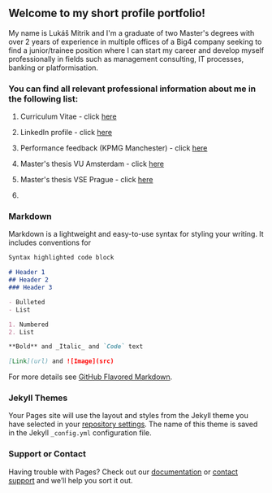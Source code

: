 ## Welcome to my short profile portfolio!

My name is Lukáš Mitrik and I'm a graduate of two Master's degrees with over 2 years of experience in multiple offices of a Big4 company seeking to find a junior/trainee position where I can start my career and develop myself professionally in fields such as management consulting, IT processes, banking or platformisation.

### You can find all relevant professional information about me in the following list:

1. Curriculum Vitae 		- click [here](https://lukasmitrik.github.io/CV_LukasMitrik.pdf)

2. LinkedIn profile 		- click [here](https://www.linkedin.com/in/lukas-mitrik/)

3. Performance feedback (KPMG Manchester) 		- click [here](https://lukasmitrik.github.io/Recommendation%20letter.pdf)

4. Master's thesis VU Amsterdam - click [here](http://lukasmitrik.github.io/Master's%20Thesis_VU%20Amsterdam.pdf)

5. Master's thesis VSE Prague - click [here](https://lukasmitrik.github.io/Master's%20Thesis_VSE%20Prague.pdf)

6. 

   







### Markdown

Markdown is a lightweight and easy-to-use syntax for styling your writing. It includes conventions for

```markdown
Syntax highlighted code block

# Header 1
## Header 2
### Header 3

- Bulleted
- List

1. Numbered
2. List

**Bold** and _Italic_ and `Code` text

[Link](url) and ![Image](src)
```

For more details see [GitHub Flavored Markdown](https://guides.github.com/features/mastering-markdown/).

### Jekyll Themes

Your Pages site will use the layout and styles from the Jekyll theme you have selected in your [repository settings](https://github.com/lukasmitrik/web/settings). The name of this theme is saved in the Jekyll `_config.yml` configuration file.

### Support or Contact

Having trouble with Pages? Check out our [documentation](https://docs.github.com/categories/github-pages-basics/) or [contact support](https://support.github.com/contact) and we’ll help you sort it out.

